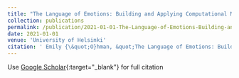 ```yaml
---
title: "The Language of Emotions: Building and Applying Computational Methods for Emotion Detection for English and Beyond"
collection: publications
permalink: /publication/2021-01-01-The-Language-of-Emotions-Building-and-Applying-Computational-Methods-for-Emotion-Detection-for-English-and-Beyond
date: 2021-01-01
venue: 'University of Helsinki'
citation: ' Emily {\&quot;O}hman, &quot;The Language of Emotions: Building and Applying Computational Methods for Emotion Detection for English and Beyond.&quot; University of Helsinki, 2021.'
---
```

Use [Google Scholar](https://scholar.google.com/scholar?q=The+Language+of+Emotions:+Building+and+Applying+Computational+Methods+for+Emotion+Detection+for+English+and+Beyond){:target="_blank"} for full citation
